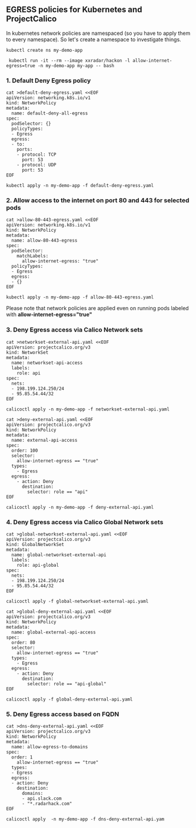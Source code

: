 ## EGRESS policies for Kubernetes and ProjectCalico
In kubernetes network policies are namespaced (so you have to apply them to every namespace). So let's create a namespace to investigate things.
```
kubectl create ns my-demo-app

 kubectl run -it --rm --image xxradar/hackon -l allow-internet-egress=true -n my-demo-app my-app -- bash
```

### 1. Default Deny Egress policy

```
cat >default-deny-egress.yaml <<EOF
apiVersion: networking.k8s.io/v1
kind: NetworkPolicy
metadata:
  name: default-deny-all-egress
spec:
  podSelector: {}
  policyTypes:
  - Egress
  egress:
  - to:
    ports:
    - protocol: TCP
      port: 53
    - protocol: UDP
      port: 53
EOF
```
```
kubectl apply -n my-demo-app -f default-deny-egress.yaml 
```

### 2. Allow access to the internet on port 80 and 443 for selected pods
```
cat >allow-80-443-egress.yaml <<EOF
apiVersion: networking.k8s.io/v1
kind: NetworkPolicy
metadata:
  name: allow-80-443-egress
spec:
  podSelector:
    matchLabels:
      allow-internet-egress: "true"
  policyTypes:
  - Egress
  egress:
  - {}
EOF
```
```
kubectl apply -n my-demo-app -f allow-80-443-egress.yaml 
```
Please note that network policies are applied even on running pods labeled with **allow-internet-egress="true"**

### 3. Deny Egress access via Calico Network sets

```
cat >networkset-external-api.yaml <<EOF
apiVersion: projectcalico.org/v3
kind: NetworkSet
metadata:
  name: networkset-api-access
  labels:
    role: api
spec:
  nets:
  - 198.199.124.250/24
  - 95.85.54.44/32
EOF
```
```
calicoctl apply -n my-demo-app -f networkset-external-api.yaml
```
```
cat >deny-external-api.yaml <<EOF
apiVersion: projectcalico.org/v3
kind: NetworkPolicy
metadata:
  name: external-api-access
spec:
  order: 100
  selector:
    allow-internet-egress == "true"
  types:
    - Egress
  egress:    
    - action: Deny
      destination:
        selector: role == "api"
EOF
```
```
calicoctl apply -n my-demo-app -f deny-external-api.yaml
```

### 4. Deny Egress access via Calico Global Network sets
```
cat >global-networkset-external-api.yaml <<EOF
apiVersion: projectcalico.org/v3
kind: GlobalNetworkSet
metadata:
  name: global-networkset-external-api
  labels:
    role: api-global
spec:
  nets:
  - 198.199.124.250/24
  - 95.85.54.44/32
EOF
```
```
calicoctl apply -f global-networkset-external-api.yaml
```
```
cat >global-deny-external-api.yaml <<EOF
apiVersion: projectcalico.org/v3
kind: NetworkPolicy
metadata:
  name: global-external-api-access
spec:
  order: 80
  selector:
    allow-internet-egress == "true"
  types:
    - Egress
  egress:    
    - action: Deny
      destination:
        selector: role == "api-global"
EOF
```
```
calicoctl apply -f global-deny-external-api.yaml
```
### 5. Deny Egress access based on FQDN
```
cat >dns-deny-external-api.yaml <<EOF
apiVersion: projectcalico.org/v3
kind: NetworkPolicy
metadata:
  name: allow-egress-to-domains
spec:
  order: 1
    allow-internet-egress == "true"
  types:
  - Egress
  egress:
  - action: Deny
    destination:
      domains:
      - api.slack.com
      - "*.radarhack.com"
EOF
```
```
calicoctl apply  -n my-demo-app -f dns-deny-external-api.yam
```

